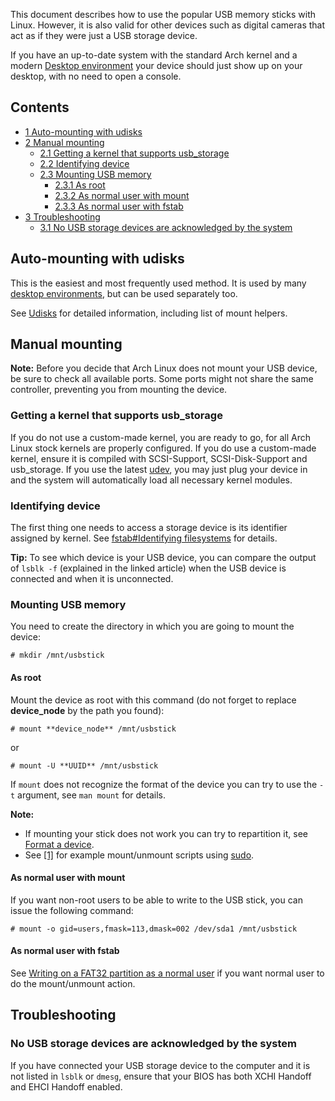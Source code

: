This document describes how to use the popular USB memory sticks with Linux. However, it is also valid for other devices such as digital cameras that act as if they were just a USB storage device.

If you have an up-to-date system with the standard Arch kernel and a modern [Desktop environment](/index.php/Desktop_environment "Desktop environment") your device should just show up on your desktop, with no need to open a console.

## Contents

*   [1 Auto-mounting with udisks](#Auto-mounting_with_udisks)
*   [2 Manual mounting](#Manual_mounting)
    *   [2.1 Getting a kernel that supports usb_storage](#Getting_a_kernel_that_supports_usb_storage)
    *   [2.2 Identifying device](#Identifying_device)
    *   [2.3 Mounting USB memory](#Mounting_USB_memory)
        *   [2.3.1 As root](#As_root)
        *   [2.3.2 As normal user with mount](#As_normal_user_with_mount)
        *   [2.3.3 As normal user with fstab](#As_normal_user_with_fstab)
*   [3 Troubleshooting](#Troubleshooting)
    *   [3.1 No USB storage devices are acknowledged by the system](#No_USB_storage_devices_are_acknowledged_by_the_system)

## Auto-mounting with udisks

This is the easiest and most frequently used method. It is used by many [desktop environments](/index.php/Desktop_environments "Desktop environments"), but can be used separately too.

See [Udisks](/index.php/Udisks "Udisks") for detailed information, including list of mount helpers.

## Manual mounting

**Note:** Before you decide that Arch Linux does not mount your USB device, be sure to check all available ports. Some ports might not share the same controller, preventing you from mounting the device.

### Getting a kernel that supports usb_storage

If you do not use a custom-made kernel, you are ready to go, for all Arch Linux stock kernels are properly configured. If you do use a custom-made kernel, ensure it is compiled with SCSI-Support, SCSI-Disk-Support and usb_storage. If you use the latest [udev](/index.php/Udev "Udev"), you may just plug your device in and the system will automatically load all necessary kernel modules.

### Identifying device

The first thing one needs to access a storage device is its identifier assigned by kernel. See [fstab#Identifying filesystems](/index.php/Fstab#Identifying_filesystems "Fstab") for details.

**Tip:** To see which device is your USB device, you can compare the output of `lsblk -f` (explained in the linked article) when the USB device is connected and when it is unconnected.

### Mounting USB memory

You need to create the directory in which you are going to mount the device:

```
# mkdir /mnt/usbstick

```

#### As root

Mount the device as root with this command (do not forget to replace **device_node** by the path you found):

```
# mount **device_node** /mnt/usbstick

```

or

```
# mount -U **UUID** /mnt/usbstick

```

If `mount` does not recognize the format of the device you can try to use the `-t` argument, see `man mount` for details.

**Note:**

*   If mounting your stick does not work you can try to repartition it, see [Format a device](/index.php/Format_a_device "Format a device").
*   See [[1]](https://gist.github.com/anonymous/a69093a51f83b53d9fc5) for example mount/unmount scripts using [sudo](/index.php/Sudo "Sudo").

#### As normal user with mount

If you want non-root users to be able to write to the USB stick, you can issue the following command:

```
# mount -o gid=users,fmask=113,dmask=002 /dev/sda1 /mnt/usbstick

```

#### As normal user with fstab

See [Writing on a FAT32 partition as a normal user](/index.php/Writing_on_a_FAT32_partition_as_a_normal_user "Writing on a FAT32 partition as a normal user") if you want normal user to do the mount/unmount action.

## Troubleshooting

### No USB storage devices are acknowledged by the system

If you have connected your USB storage device to the computer and it is not listed in `lsblk` or `dmesg`, ensure that your BIOS has both XCHI Handoff and EHCI Handoff enabled.